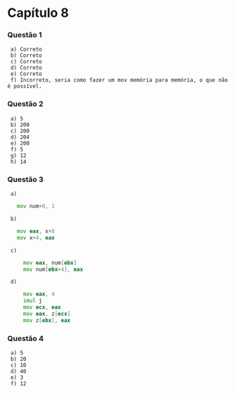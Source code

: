 # Capítulo 8


### Questão 1

     a) Correto 
     b) Correto
     c) Correto
     d) Correto
     e) Correto
     f) Incorreto, seria como fazer um mov memória para memória, o que não é possível.

### Questão 2

     a) 5
     b) 200
     c) 200
     d) 204
     e) 200
     f) 5
     g) 12
     h) 14

### Questão 3
     
     a)
  ```asm
     mov num+0, 1
  ```
     b)
  ```asm
     mov eax, x+8
     mov x+4, eax
  ```
     c)
```asm
     mov eax, num[ebx]
     mov num[ebx+4], eax
```
     d)
```asm
     mov eax, 4
     imul j
     mov ecx, eax
     mov eax, z[ecx]
     mov z[ebx], eax
```

### Questão 4

     a) 5
     b) 20
     c) 10
     d) 40
     e) 3
     f) 12




